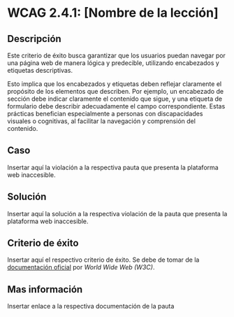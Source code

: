 # WCAG 2.4.1: [Nombre de la lección]

## Descripción

Este criterio de éxito busca garantizar que los usuarios puedan navegar por una página web de manera lógica y predecible, utilizando encabezados y etiquetas descriptivas.

Esto implica que los encabezados y etiquetas deben reflejar claramente el propósito de los elementos que describen. Por ejemplo, un encabezado de sección debe indicar claramente el contenido que sigue, y una etiqueta de formulario debe describir adecuadamente el campo correspondiente. Estas prácticas benefician especialmente a personas con discapacidades visuales o cognitivas, al facilitar la navegación y comprensión del contenido.

## Caso

Insertar aquí la violación a la respectiva pauta que presenta la plataforma web inaccesible.

## Solución

Insertar aquí la solución a la respectiva violación de la pauta que presenta la plataforma web inaccesible.

## Criterio de éxito

Insertar aquí el respectivo criterio de éxito. Se debe de tomar de la [documentación oficial](https://www.w3.org/WAI/) por *World Wide Web (W3C)*.

## Mas información

Insertar enlace a la respectiva documentación de la pauta
